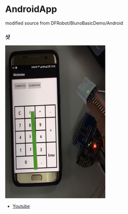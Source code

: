 # AndroidApp
modified source from DFRobot/BlunoBasicDemo/Android
### 샷
<img src="./AndroidApp.png" width="320" height="489">

- [Youtube](https://youtu.be/CTU0iGdIpy4)
